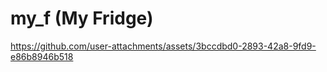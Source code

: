 # my_f (My Fridge)



https://github.com/user-attachments/assets/3bccdbd0-2893-42a8-9fd9-e86b8946b518

